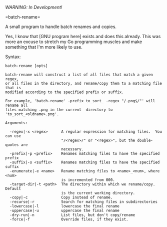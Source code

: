 *WARNING: In Development!*

=batch-rename=

A small program to handle batch renames and copies.

Yes, I know that [GNU program here] exists and does this already.  This was more
an excuse to stretch my Go programming muscles and make something that I'm more
likely to use.


Syntax:

	batch-rename [opts]

    batch-rename will construct a list of all files that match a given regex,
    or all files in the directory, and rename/copy them to a matching file that is
    modified according to the specified prefix or suffix.

    For example, 'batch-rename' -prefix to_sort_ -regex "/.png$/"' will rename all
    files matching .png in the current  directory to 'to_sort_<oldname>.png'.

    Arguments:

      -regex|-x <regex>      A regular expression for matching files.  You can use
                             "/<regex>/" or "<regex>", but the double-quotes are
                             necessary.
      -prefix|-p <prefix>    Renames matching files to have the specified prefix
      -suffix|-s <suffix>    Renames matching files to have the specified suffix
      -enumerate|-e <name>   Rename matching files to <name>_<num>, where <num>
                             is incremented from 000.
      -target-dir|-t <path>  The directory within which we rename/copy.  Default
                             is the current working directory.
      -copy|-c               Copy instead of rename.
      -recurse|-r            Search for matching files in subdirectories
      -lowercase|-l          lowercase the final rename
      -uppercase|-u          uppercase the final rename
      -dry-run|-n            List files, but don't copy/rename
      -force|-f              Override files, if they exist.
